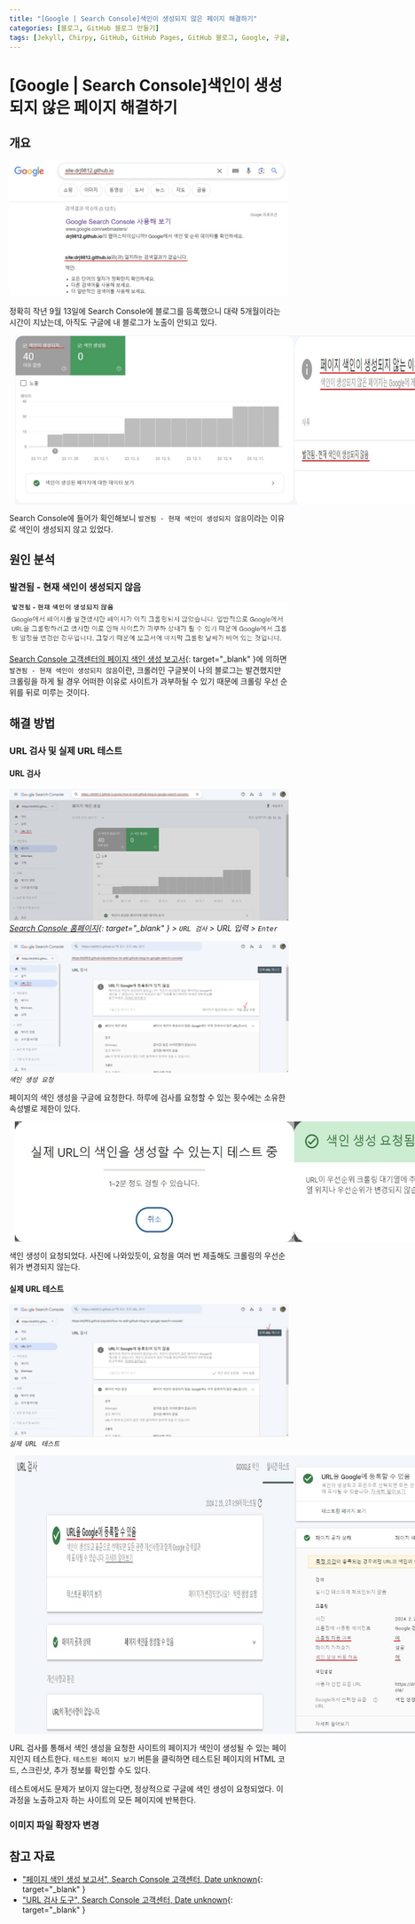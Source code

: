 ```yaml
---
title: "[Google | Search Console]색인이 생성되지 않은 페이지 해결하기"
categories: [블로그, GitHub 블로그 만들기]
tags: [Jekyll, Chirpy, GitHub, GitHub Pages, GitHub 블로그, Google, 구글, Google Search Console, 구글 서치 콘솔, 노출, 색인]
---
```


# [Google | Search Console]색인이 생성되지 않은 페이지 해결하기

## 개요

![01-no-seach-result](/assets/img/posts/blog/google-not-indexing/01-no-seach-result.jpg)

정확히 작년 9월 13일에 Search Console에 블로그를 등록했으니 대략 5개월이라는 시간이 지났는데, 아직도 구글에 내 블로그가 노출이 안되고 있다.

<div style="display: flex;">
	<img src="/assets/img/posts/blog/google-not-indexing/02-not-indexing.jpg" style="flex: 1; margin-left: 10px;">
	<img src="/assets/img/posts/blog/google-not-indexing/03-reason-not-indexing(1).jpg" style="flex: 1; margin-right: 10px;">
</div>

Search Console에 들어가 확인해보니 `발견됨 - 현재 색인이 생성되지 않음`이라는 이유로 색인이 생성되지 않고 있었다.

## 원인 분석

### 발견됨 - 현재 색인이 생성되지 않음

![04-no-seach-result(2)](/assets/img/posts/blog/google-not-indexing/04-reason-not-indexing(2).jpg)

[Search Console 고객센터의 페이지 색인 생성 보고서](https://support.google.com/webmasters/answer/7440203#discovered__unclear_status){: target="_blank" }에 의하면 `발견됨 - 현재 색인이 생성되지 않음`이란, 크롤러인 구글봇이 나의 블로그는 발견했지만 크롤링을 하게 될 경우 어떠한 이유로 사이트가 과부하될 수 있기 때문에 크롤링 우선 순위를 뒤로 미루는 것이다.

## 해결 방법

### URL 검사 및 실제 URL 테스트

#### URL 검사

![05-url-inspection](/assets/img/posts/blog/google-not-indexing/05-url-inspection.jpg)
*[Search Console 홈페이지](https://search.google.com/search-console/welcome?hl=ko){: target="_blank" } > `URL 검사` > URL 입력 > `Enter`*

![06-request-indexing](/assets/img/posts/blog/google-not-indexing/06-request-indexing(1).jpg)
*`색인 생성 요청`*

페이지의 색인 생성을 구글에 요청한다. 하루에 검사를 요청할 수 있는 횟수에는 소유한 속성별로 제한이 있다.

<div style="display: flex;">
	<img src="/assets/img/posts/blog/google-not-indexing/07-request-indexing(2).jpg" style="flex: 1; margin-left: 10px;">
	<img src="/assets/img/posts/blog/google-not-indexing/08-request-indexing(3).jpg" style="flex: 1; margin-right: 10px;">
	<img src="/assets/img/posts/blog/google-not-indexing/09-request-indexing(4).jpg" style="flex: 1; margin-right: 10px;">
</div>

색인 생성이 요청되었다. 사진에 나와있듯이, 요청을 여러 번 제출해도 크롤링의 우선순위가 변경되지 않는다.

#### 실제 URL 테스트

![10-test-url](/assets/img/posts/blog/google-not-indexing/10-test-url(1).jpg)
*`실제 URL 테스트`*

<div style="display: flex;">
	<img src="/assets/img/posts/blog/google-not-indexing/11-test-url(2).jpg" style="flex: 1; margin-left: 10px;">
	<img src="/assets/img/posts/blog/google-not-indexing/12-test-url(3).jpg" style="flex: 1; margin-right: 10px;">
</div>

URL 검사를 통해서 색인 생성을 요청한 사이트의 페이지가 색인이 생성될 수 있는 페이지인지 테스트한다. `테스트된 페이지 보기` 버튼을 클릭하면 테스트된 페이지의 HTML 코드, 스크린샷, 추가 정보를 확인할 수도 있다.

테스트에서도 문제가 보이지 않는다면, 정상적으로 구글에 색인 생성이 요청되었다. 이 과정을 노출하고자 하는 사이트의 모든 페이지에 반복한다.

### 이미지 파일 확장자 변경

## 참고 자료

- ["페이지 색인 생성 보고서", Search Console 고객센터, Date unknown](https://support.google.com/webmasters/answer/7440203#discovered__unclear_status){: target="_blank" }
- ["URL 검사 도구", Search Console 고객센터, Date unknown](https://support.google.com/webmasters/answer/9012289#not_tested){: target="_blank" }